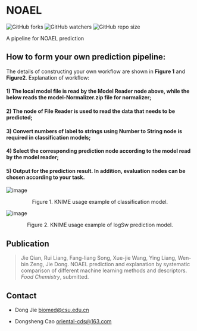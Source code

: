 # NOAEL
![GitHub forks](https://img.shields.io/github/forks/ifyoungnet/NOAEL.svg?style=social)
![GitHub watchers](https://img.shields.io/github/watchers/ifyoungnet/NOAEL.svg?style=social)
![GitHub repo size](https://img.shields.io/github/repo-size/ifyoungnet/NOAEL.svg)

 A pipeline for NOAEL prediction
## How to form your own prediction pipeline:
The details of constructing your own workflow are shown in **Figure 1** and **Figure2**. 
Explanation of workflow: 
#### 1) The local model file is read by the Model Reader node above, while the below reads the model-Normalizer.zip file for normalizer; 
#### 2) The node of File Reader is used to read the data that needs to be predicted; 
#### 3) Convert numbers of label to strings using Number to String node is required in classification models; 
#### 4) Select the corresponding prediction node according to the model read by the model reader;
#### 5) Output for the prediction result. In addition, evaluation nodes can be chosen according to your task.

![image](http://projects.scbdd.com/assets/img/description/NOAEL/figure1.jpg)
<p align="center">Figure 1. KNIME usage example of classification model.</p>

![image](http://projects.scbdd.com/assets/img/description/NOAEL/figure2.jpg)
<p align="center">Figure 2. KNIME usage example of logSw prediction model.</p>

## Publication
> Jie Qian, Rui Liang, Fang-liang Song, Xue-jie Wang, Ying Liang, Wen-bin Zeng, Jie Dong. NOAEL prediction and explanation by systematic comparison of different machine learning methods and descriptors. *Food Chemistry*, submitted.

## Contact
  
  * Dong Jie <biomed@csu.edu.cn> 

  * Dongsheng Cao <oriental-cds@163.com>
